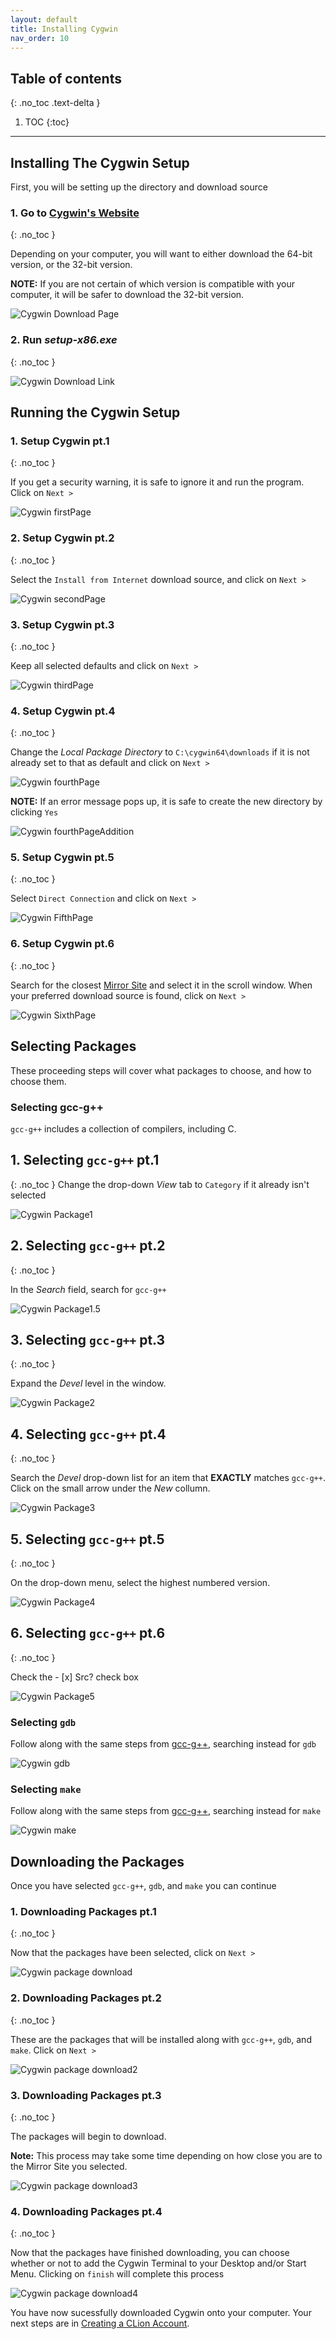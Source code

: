 ```yaml
---
layout: default
title: Installing Cygwin
nav_order: 10
---
```


## Table of contents
{: .no_toc .text-delta }

1. TOC
{:toc}

---

## Installing The Cygwin Setup


First, you will be setting up the directory and download source 
### **1.** Go to [Cygwin's Website](https://cygwin.com/install.html)
{: .no_toc }


Depending on your computer, you will want to either download the 64-bit version, or the 32-bit version. 

**NOTE:** If you are not certain of which version is compatible with your computer, it will be safer to download the 32-bit version.

![Cygwin Download Page](https://cdn.discordapp.com/attachments/498622698050813962/695756069078564934/unknown.png "Download")


### **2.** Run _setup-x86.exe_
{: .no_toc }

![Cygwin Download Link](https://cdn.discordapp.com/attachments/498622698050813962/695036150854713416/unknown.png "Download2")



## Running the Cygwin Setup
### **1.** Setup Cygwin pt.1
{: .no_toc }

If you get a security warning, it is safe to ignore it and run the program. Click on ``Next >``

![Cygwin firstPage](https://cdn.discordapp.com/attachments/694977588405469265/694983080238252053/unknown.png "Setup 1")
<br/>

### **2.** Setup Cygwin pt.2
{: .no_toc }

Select the ``Install from Internet`` download source, and click on ``Next >`` 

![Cygwin secondPage](https://cdn.discordapp.com/attachments/498622698050813962/695036893087137902/unknown.png "Setup 2")
<br/>

### **3.** Setup Cygwin pt.3
{: .no_toc }

Keep all selected defaults and click on ``Next >``

![Cygwin thirdPage](https://cdn.discordapp.com/attachments/694977588405469265/694983315295305878/unknown.png "Setup 3")
<br/>

### **4.** Setup Cygwin pt.4
{: .no_toc }

Change the _Local Package Directory_ to ``C:\cygwin64\downloads`` if it is not already set to that as default and click on ``Next >``

![Cygwin fourthPage](https://cdn.discordapp.com/attachments/694977588405469265/694984033549156403/unknown.png "Setup 4")
<br/>

**NOTE:** If an error message pops up, it is safe to create the new directory by clicking ``Yes``

![Cygwin fourthPageAddition](https://cdn.discordapp.com/attachments/694977588405469265/694984075378819083/unknown.png "Setup 4.5")
<br/>

### **5.** Setup Cygwin pt.5
{: .no_toc }

Select ``Direct Connection`` and click on ``Next >``

![Cygwin FifthPage](https://cdn.discordapp.com/attachments/694977588405469265/694984235353768079/unknown.png "Setup 5")
<br/>

### **6.** Setup Cygwin pt.6
{: .no_toc }

Search for the closest [Mirror Site](https://cygwin.com/mirrors.html) and select it in the scroll window. When your preferred download source is found, click on ``Next >``


![Cygwin SixthPage](https://cdn.discordapp.com/attachments/694977588405469265/694984840172404806/unknown.png "Setup 6")
<br/>


## Selecting Packages
These proceeding steps will cover what packages to choose, and how to choose them.
### Selecting gcc-g++
``gcc-g++`` includes a collection of compilers, including C.
## **1.** Selecting ``gcc-g++`` pt.1
{: .no_toc }
Change the drop-down _View_ tab to ``Category`` if it already isn't selected

![Cygwin Package1](https://cdn.discordapp.com/attachments/498622698050813962/695039018433511434/unknown.png "Package 1")
<br/>

## **2.** Selecting ``gcc-g++`` pt.2
{: .no_toc }

In the _Search_ field, search for ``gcc-g++``

![Cygwin Package1.5](https://cdn.discordapp.com/attachments/498622698050813962/695042959472590908/unknown.png "Package 1.5")
<br/>

## **3.** Selecting ``gcc-g++`` pt.3
{: .no_toc }

Expand the _Devel_ level in the window.

![Cygwin Package2](https://cdn.discordapp.com/attachments/498622698050813962/695039874658467940/unknown.png "Package 2")
<br/>


## **4.** Selecting ``gcc-g++`` pt.4
{: .no_toc }

Search the _Devel_ drop-down list for an item that **EXACTLY** matches ``gcc-g++``. Click on the small arrow under the _New_ collumn.

![Cygwin Package3](https://cdn.discordapp.com/attachments/498622698050813962/695040472485330984/unknown.png "Package 3")
<br/>

## **5.** Selecting ``gcc-g++`` pt.5
{: .no_toc }

On the drop-down menu, select the highest numbered version.

![Cygwin Package4](https://cdn.discordapp.com/attachments/498622698050813962/695041017744851014/unknown.png "Package 4")


## **6.** Selecting ``gcc-g++`` pt.6
{: .no_toc }

Check the - [x] Src? check box

![Cygwin Package5](https://cdn.discordapp.com/attachments/498622698050813962/695041637331501126/unknown.png "Package 5")


### Selecting ``gdb``
Follow along with the same steps from [gcc-g++](https://go-maun.github.io/Keegan-Lawrance-User-Documentation/docs/Cygwin-Setup/#selecting-gcc-g), searching instead for ``gdb``

![Cygwin gdb](https://cdn.discordapp.com/attachments/498622698050813962/695043794910838894/unknown.png "gdb 1")
<br/>


### Selecting ``make``
Follow along with the same steps from [gcc-g++](https://go-maun.github.io/Keegan-Lawrance-User-Documentation/docs/Cygwin-Setup/#selecting-gcc-g), searching instead for ``make``

![Cygwin make](https://cdn.discordapp.com/attachments/498622698050813962/695044666927743026/unknown.png "make")
<br/>



## Downloading the Packages
Once you have selected ``gcc-g++``, ``gdb``, and ``make`` you can continue

### **1.** Downloading Packages pt.1
{: .no_toc }

Now that the packages have been selected, click on ``Next >``

![Cygwin package download](https://cdn.discordapp.com/attachments/498622698050813962/695045219090956368/unknown.png "package download")
<br/>


### **2.** Downloading Packages pt.2
{: .no_toc }

These are the packages that will be installed along with ``gcc-g++``, ``gdb``, and ``make``. Click on ``Next >``

![Cygwin package download2](https://cdn.discordapp.com/attachments/694977588405469265/694987045621202995/unknown.png "package download 2")
<br/>

### **3.** Downloading Packages pt.3
{: .no_toc }

The packages will begin to download. 

**Note:** This process may take some time depending on how close you are to the Mirror Site you selected.

![Cygwin package download3](https://cdn.discordapp.com/attachments/694977588405469265/694987084036833341/unknown.png "package download 3")
<br/>


### **4.** Downloading Packages pt.4
{: .no_toc }

Now that the packages have finished downloading, you can choose whether or not to add the Cygwin Terminal to your Desktop and/or Start Menu. Clicking on ``finish`` will complete this process

![Cygwin package download4](https://cdn.discordapp.com/attachments/694977588405469265/694987469409615952/unknown.png "package download 4")
<br/>

You have now sucessfully downloaded Cygwin onto your computer. Your next steps are in [Creating a CLion Account](https://go-maun.github.io/Keegan-Lawrance-User-Documentation/docs/JetBrains-Account-Setup/).
